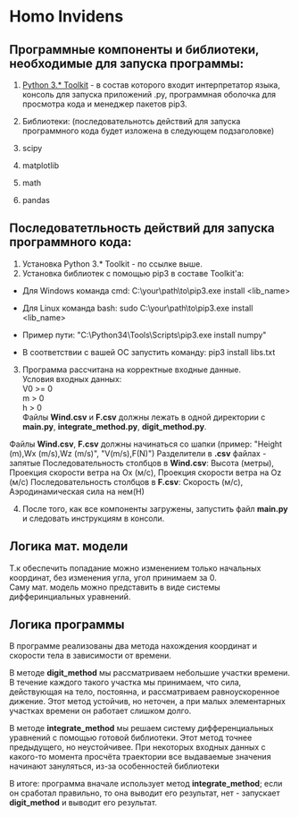 # Homo Invidens
## Программные компоненты и библиотеки, необходимые для запуска программы:

1. [Python 3.* Toolkit](https://www.python.org/downloads/) - в состав которого входит интерпретатор языка,   
консоль для запуска приложений .py, программная оболочка для просмотра кода и менеджер пакетов pip3.

2. Библиотеки: (последовательнотсь действий для запуска программного кода будет изложена в следующем подзаголовке)
  1. scipy
  2. matplotlib 
  3. math
  4. pandas

## Последоватетльность действий для запуска программного кода:

1. Установка Python 3.* Toolkit - по ссылке выше.
2. Установка библиотек с помощью pip3 в составе Toolkit'а:
  * Для Windows команда cmd: C:\your\path\to\pip3.exe install <lib_name>
  * Для Linux команда bash: sudo C:\your\path\to\pip3.exe install <lib_name>
  * Пример пути: "C:\Python34\Tools\Scripts\pip3.exe install numpy"

  * В соответствии с вашей ОС запустить команду: pip3 install libs.txt

3. Программа рассчитана на корректные входные данные.  
   Условия входных данных:  
   V0 >= 0  
   m > 0  
   h > 0  
  Файлы **Wind.csv** и **F.csv** должны лежать в одной директории с **main.py**, **integrate_method.py**, **digit_method.py**.

  Файлы **Wind.csv**, **F.csv** должны начинаться со шапки (пример: "Height (m),Wx (m/s),Wz (m/s)", "V(m/s),F(N)")
  Разделители в **.csv** файлах - запятые 
  Последовательность столбцов в **Wind.csv**: Высота (метры), Проекция скорости ветра на Ох (м/с), Проекция скорости ветра на Оz (м/с)
  Последовательность столбцов в **F.csv**: Скорость (м/с), Аэродинамическая сила на нем(Н)

4. После того, как все компоненты загружены, запустить файл **main.py** 
и следовать инструкциям в консоли.

## Логика мат. модели

Т.к обеспечить попадание можно изменением только начальных координат, без изменения угла, угол принимаем за 0.  
Саму мат. модель можно представить в виде системы дифферинциальных уравнений.



## Логика программы

В программе реализованы два метода нахождения координат и скорости тела в зависимости от времени. 

В методе **digit_method** мы рассматриваем небольшие участки времени. В течение каждого такого участка мы принимаем, что сила, 
действующая на тело, постоянна, и рассматриваем равноускоренное дижение. Этот метод устойчив, но неточен, а при малых элементарных 
участках времени он работает слишком долго.

В методе **integrate_method** мы решаем систему дифференциальных уравнений с помощью готовой библиотеки. Этот метод точнее предыдущего, 
но неустойчивее. При некоторых входных данных с какого-то момента просчёта траектории все выдаваемые значения начинают зануляться,
из-за особенностей библиотеки

В итоге: программа вначале использует метод **integrate_method**; если он сработал правильно, то она выводит его результат, нет - 
запускает **digit_method** и выводит его результат.
